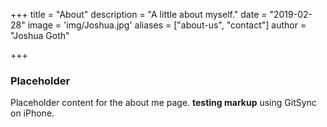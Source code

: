 +++
title = "About"
description = "A little about myself."
date = "2019-02-28"
image = 'img/Joshua.jpg'
aliases = ["about-us", "contact"]
author = "Joshua Goth"

+++

### Placeholder

Placeholder content for the about me page. 
**testing markup** using GitSync on iPhone.
